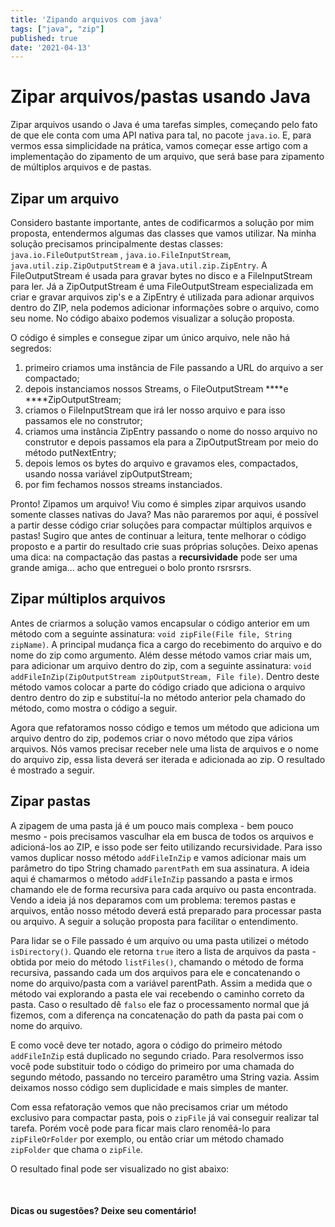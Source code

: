 ```yaml
---
title: 'Zipando arquivos com java'
tags: ["java", "zip"]
published: true
date: '2021-04-13'
---
```


# Zipar arquivos/pastas usando Java

Zipar arquivos usando o Java é uma tarefas simples, começando pelo fato de que ele conta com uma API nativa para tal, no
pacote `java.io`. E, para vermos essa simplicidade na prática, vamos começar esse artigo com a implementação do
zipamento de um arquivo, que será base para zipamento de múltiplos arquivos e de pastas.
<br>

## Zipar um arquivo

Considero bastante importante, antes de codificarmos a solução por mim proposta, entendermos algumas das classes que
vamos utilizar. Na minha solução precisamos principalmente destas classes: `java.io.FileOutputStream`
, `java.io.FileInputStream`, `java.util.zip.ZipOutputStream` e a `java.util.zip.ZipEntry`. A FileOutputStream é usada
para gravar bytes no disco e a FileInputStream para ler. Já a ZipOutputStream é uma FileOutputStream especializada em
criar e gravar arquivos zip's e a ZipEntry é utilizada para adionar arquivos dentro do ZIP, nela podemos adicionar
informações sobre o arquivo, como seu nome. No código abaixo podemos visualizar a solução proposta.

<script src="https://gist.github.com/danielarrais/a2f9d955519d8d18de30476f6482a221.js?file=block_one.java"></script>

O código é simples e consegue zipar um único arquivo, nele não há segredos:

1. primeiro criamos uma instância de File passando a URL do arquivo a ser compactado;
2. depois instanciamos nossos Streams, o FileOutputStream ****e ****ZipOutputStream;
3. criamos o FileInputStream que irá ler nosso arquivo e para isso passamos ele no construtor;
4. criamos uma instância ZipEntry passando o nome do nosso arquivo no construtor e depois passamos ela para a
   ZipOutputStream por meio do método putNextEntry;
5. depois lemos os bytes do arquivo e gravamos eles, compactados, usando nossa variável zipOutputStream;
6. por fim fechamos nossos streams instanciados.

Pronto! Zipamos um arquivo! Viu como é simples zipar arquivos usando somente classes nativas do Java? Mas não pararemos
por aqui, é possível a partir desse código criar soluções para compactar múltiplos arquivos e pastas! Sugiro que antes
de continuar a leitura, tente melhorar o código proposto e a partir do resultado crie suas próprias soluções. Deixo
apenas uma dica: na compactação das pastas a **recursividade** pode ser uma grande amiga... acho que entreguei o bolo
pronto rsrsrsrs.
<br>

## Zipar múltiplos arquivos

Antes de criarmos a solução vamos encapsular o código anterior em um método com a seguinte
assinatura: `void zipFile(File file, String zipName)`. A principal mudança fica a cargo do recebimento do arquivo e do
nome do zip como argumento. Além desse método vamos criar mais um, para adicionar um arquivo dentro do zip, com a
seguinte assinatura: `void addFileInZip(ZipOutputStream zipOutputStream, File file)`. Dentro deste método vamos colocar
a parte do código criado que adiciona o arquivo dentro dentro do zip e substituí-la no método anterior pela chamado do
método, como mostra o código a seguir.

<script src="https://gist.github.com/danielarrais/a2f9d955519d8d18de30476f6482a221.js?file=block_two.java"></script>
<script src="https://gist.github.com/danielarrais/a2f9d955519d8d18de30476f6482a221.js?file=block_three.java"></script>

Agora que refatoramos nosso código e temos um método que adiciona um arquivo dentro do zip, podemos criar o novo método
que zipa vários arquivos. Nós vamos precisar receber nele uma lista de arquivos e o nome do arquivo zip, essa lista
deverá ser iterada e adicionada ao zip. O resultado é mostrado a seguir.

<script src="https://gist.github.com/danielarrais/a2f9d955519d8d18de30476f6482a221.js?file=block_four.java"></script>

## Zipar pastas

A zipagem de uma pasta já é um pouco mais complexa - bem pouco mesmo - pois precisamos vasculhar ela em busca de todos
os arquivos e adicioná-los ao ZIP, e isso pode ser feito utilizando recursividade. Para isso vamos duplicar nosso
método `addFileInZip` e vamos adicionar mais um parâmetro do tipo String chamado `parentPath` em sua assinatura. A ideia
aqui é chamarmos o método `addFileInZip` passando a pasta e irmos chamando ele de forma recursiva para cada arquivo ou
pasta encontrada. Vendo a ideia já nos deparamos com um problema: teremos pastas e arquivos, então nosso método deverá
está preparado para processar pasta ou arquivo. A seguir a solução proposta para facilitar o entendimento.

<script src="https://gist.github.com/danielarrais/a2f9d955519d8d18de30476f6482a221.js?file=block_five.java"></script>

Para lidar se o File passado é um arquivo ou uma pasta utilizei o método `isDirectory()`. Quando ele retorna `true`
itero a lista de arquivos da pasta - obtida por meio do método `listFiles()`, chamando o método de forma recursiva,
passando cada um dos arquivos para ele e concatenando o nome do arquivo/pasta com a variável parentPath. Assim a medida
que o método vai explorando a pasta ele vai recebendo o caminho correto da pasta. Caso o resultado dê `falso` ele faz o
processamento normal que já fizemos, com a diferença na concatenação do path da pasta pai com o nome do arquivo.

E como você deve ter notado, agora o código do primeiro método `addFileInZip` está duplicado no segundo criado. Para
resolvermos isso você pode substituir todo o código do primeiro por uma chamada do segundo método, passando no terceiro
paramêtro uma String vazia. Assim deixamos nosso código sem duplicidade e mais simples de manter.

Com essa refatoração vemos que não precisamos criar um método exclusivo para compactar pasta, pois o `zipFile` já vai
conseguir realizar tal tarefa. Porém você pode para ficar mais claro renomêá-lo para `zipFileOrFolder` por exemplo, ou
então criar um método chamado `zipFolder` que chama o `zipFile`.

O resultado final pode ser visualizado no gist abaixo:

<script src="https://gist.github.com/danielarrais/a2f9d955519d8d18de30476f6482a221.js?file=block_six.java"></script>

<br />

#### Dicas ou sugestões? Deixe seu comentário!

<br />

<div class="powr-comments" id="09b98bed_1619106882"></div><script src="https://www.powr.io/powr.js?platform=html"></script>
